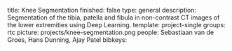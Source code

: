 title: Knee Segmentation
finished: false
type: general
description: Segmentation of the tibia, patella and fibula in non-contrast CT images of the lower extremities using Deep Learning.
template: project-single
groups: rtc
picture: projects/knee-segmentation.png
people: Sebastiaan van de Groes, Hans Dunning, Ajay Patel
bibkeys: 

